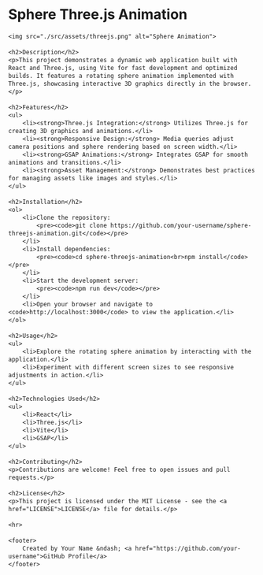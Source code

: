 <!DOCTYPE html>
<html lang="en">

<head>
    <meta charset="UTF-8">
    <meta name="viewport" content="width=device-width, initial-scale=1.0">
    <title>Sphere Three.js Animation</title>
    </style>
</head>

<body>
    <h1>Sphere Three.js Animation</h1>

    <img src="./src/assets/threejs.png" alt="Sphere Animation">

    <h2>Description</h2>
    <p>This project demonstrates a dynamic web application built with React and Three.js, using Vite for fast development and optimized builds. It features a rotating sphere animation implemented with Three.js, showcasing interactive 3D graphics directly in the browser.</p>

    <h2>Features</h2>
    <ul>
        <li><strong>Three.js Integration:</strong> Utilizes Three.js for creating 3D graphics and animations.</li>
        <li><strong>Responsive Design:</strong> Media queries adjust camera positions and sphere rendering based on screen width.</li>
        <li><strong>GSAP Animations:</strong> Integrates GSAP for smooth animations and transitions.</li>
        <li><strong>Asset Management:</strong> Demonstrates best practices for managing assets like images and styles.</li>
    </ul>

    <h2>Installation</h2>
    <ol>
        <li>Clone the repository:
            <pre><code>git clone https://github.com/your-username/sphere-threejs-animation.git</code></pre>
        </li>
        <li>Install dependencies:
            <pre><code>cd sphere-threejs-animation<br>npm install</code></pre>
        </li>
        <li>Start the development server:
            <pre><code>npm run dev</code></pre>
        </li>
        <li>Open your browser and navigate to <code>http://localhost:3000</code> to view the application.</li>
    </ol>

    <h2>Usage</h2>
    <ul>
        <li>Explore the rotating sphere animation by interacting with the application.</li>
        <li>Experiment with different screen sizes to see responsive adjustments in action.</li>
    </ul>

    <h2>Technologies Used</h2>
    <ul>
        <li>React</li>
        <li>Three.js</li>
        <li>Vite</li>
        <li>GSAP</li>
    </ul>

    <h2>Contributing</h2>
    <p>Contributions are welcome! Feel free to open issues and pull requests.</p>

    <h2>License</h2>
    <p>This project is licensed under the MIT License - see the <a href="LICENSE">LICENSE</a> file for details.</p>

    <hr>

    <footer>
        Created by Your Name &ndash; <a href="https://github.com/your-username">GitHub Profile</a>
    </footer>
</body>

</html>
